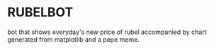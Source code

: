 # RUBELBOT
bot that shows everyday's new price of rubel accompanied by chart generated from
matplotlib and a pepe meme.
